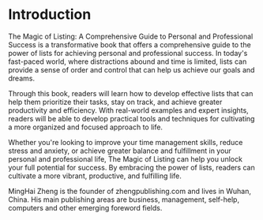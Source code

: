 # Introduction

The Magic of Listing: A Comprehensive Guide to Personal and Professional Success is a transformative book that offers a comprehensive guide to the power of lists for achieving personal and professional success. In today's fast-paced world, where distractions abound and time is limited, lists can provide a sense of order and control that can help us achieve our goals and dreams.

Through this book, readers will learn how to develop effective lists that can help them prioritize their tasks, stay on track, and achieve greater productivity and efficiency. With real-world examples and expert insights, readers will be able to develop practical tools and techniques for cultivating a more organized and focused approach to life.

Whether you're looking to improve your time management skills, reduce stress and anxiety, or achieve greater balance and fulfillment in your personal and professional life, The Magic of Listing can help you unlock your full potential for success. By embracing the power of lists, readers can cultivate a more vibrant, productive, and fulfilling life.

MingHai Zheng is the founder of zhengpublishing.com and lives in Wuhan, China. His main publishing areas are business, management, self-help, computers and other emerging foreword fields.
